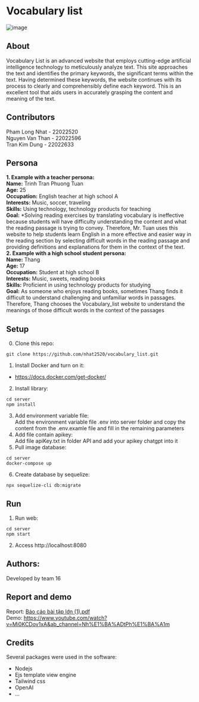 # Vocabulary list
![image](https://github.com/nhat2520/vocabulary_list/assets/120033344/b01999ae-4a03-4d95-9348-46d4a4c16838)


## About
Vocabulary List is an advanced website that employs cutting-edge artificial intelligence technology to meticulously analyze text. This site approaches the text and identifies the primary keywords, the significant terms within the text. Having determined these keywords, the website continues with its process to clearly and comprehensibly define each keyword. This is an excellent tool that aids users in accurately grasping the content and meaning of the text.
## Contributors
 Pham Long Nhat  - 22022520 <br>
 Nguyen Van Than - 22022596 <br>
 Tran Kim Dung   - 22022633
## Persona
**1. Example with a teacher persona:** <br>
   **Name:** Trinh Tran Phuong Tuan <br>
   **Age:** 25 <br>
**Occupation:** English teacher at high school A <br>
**Interests:** Music, soccer, traveling <br>
**Skills:** Using technology, technology products for teaching<br>
**Goal:** *Solving reading exercises by translating vocabulary is ineffective because students will have difficulty understanding the content and what the reading passage is trying to convey. Therefore, Mr. Tuan uses this website to help students learn English in a more effective and easier way in the reading section by selecting difficult words in the reading passage and providing definitions and explanations for them in the context of the text.<br>
**2. Example with a high school student persona:** <br>
**Name:** Thang<br>
**Age:** 17<br>
**Occupation:** Student at high school B <br>
**Interests:** Music, sweets, reading books <br>
**Skills:** Proficient in using technology products for studying <br>
**Goal:** As someone who enjoys reading books, sometimes Thang finds it difficult to understand challenging and unfamiliar words in passages. Therefore, Thang chooses the Vocabulary_list website to understand the meanings of those difficult words in the context of the passages<br>
## Setup
0. Clone this repo:
```
git clone https://github.com/nhat2520/vocabulary_list.git
```
1. Install Docker and turn on it: <br>
+ https://docs.docker.com/get-docker/
2. Install library: <br>
```
cd server
npm install 
```
3. Add environment variable file: <br>
Add the environment variable file .env into server folder and copy the content from the .env.examle file and fill in the remaining parameters<br>
4. Add file contain apikey: <br>
Add file apiKey.txt in folder API and add your apikey chatgpt into it <br>
5. Pull image database:<br>
```
cd server
docker-compose up
```
6. Create database by sequelize:
```
npx sequelize-cli db:migrate
```
## Run
1. Run web:
```
cd server
npm start
```
2. Access http://localhost:8080
## Authors:
Developed by team 16 
## Report and demo
Report: [Báo cáo bài tập lớn  (1).pdf](https://github.com/nhat2520/vocabulary_list/files/15368745/Bao.cao.bai.t.p.l.n.1.pdf)
  <br>
Demo: https://www.youtube.com/watch?v=Mi0KCDov1xA&ab_channel=Nh%E1%BA%ADtPh%E1%BA%A1m

## Credits
Several packages were used in the software:
+ Nodejs
+ Ejs template view engine
+ Tailwind css
+ OpenAI
+ ...

